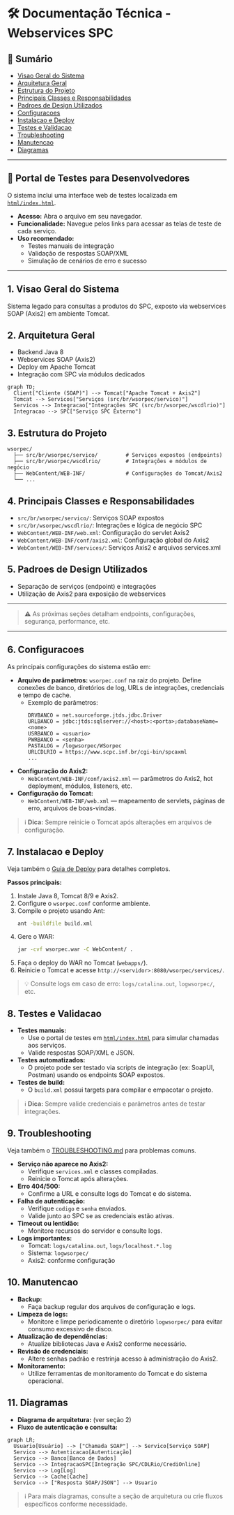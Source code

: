 # 🛠️ Documentação Técnica - Webservices SPC

## 📖 Sumário
- [Visao Geral do Sistema](#1-visao-geral-do-sistema)
- [Arquitetura Geral](#2-arquitetura-geral)
- [Estrutura do Projeto](#3-estrutura-do-projeto)
- [Principais Classes e Responsabilidades](#4-principais-classes-e-responsabilidades)
- [Padroes de Design Utilizados](#5-padroes-de-design-utilizados)
- [Configuracoes](#6-configuracoes)
- [Instalacao e Deploy](#7-instalacao-e-deploy)
- [Testes e Validacao](#8-testes-e-validacao)
- [Troubleshooting](#9-troubleshooting)
- [Manutencao](#10-manutencao)
- [Diagramas](#11-diagramas)

---

## 🧪 Portal de Testes para Desenvolvedores

O sistema inclui uma interface web de testes localizada em [`html/index.html`](html/index.html).

- **Acesso:** Abra o arquivo em seu navegador.
- **Funcionalidade:** Navegue pelos links para acessar as telas de teste de cada serviço.
- **Uso recomendado:**
  - Testes manuais de integração
  - Validação de respostas SOAP/XML
  - Simulação de cenários de erro e sucesso

---

## 1. Visao Geral do Sistema
Sistema legado para consultas a produtos do SPC, exposto via webservices SOAP (Axis2) em ambiente Tomcat.

## 2. Arquitetura Geral
- Backend Java 8
- Webservices SOAP (Axis2)
- Deploy em Apache Tomcat
- Integração com SPC via módulos dedicados

```mermaid
graph TD;
  Client["Cliente (SOAP)"] --> Tomcat["Apache Tomcat + Axis2"]
  Tomcat --> Servicos["Serviços (src/br/wsorpec/servico)"]
  Servicos --> Integracao["Integrações SPC (src/br/wsorpec/wscdlrio)"]
  Integracao --> SPC["Serviço SPC Externo"]
```

## 3. Estrutura do Projeto
```text
wsorpec/
  ├── src/br/wsorpec/servico/         # Serviços expostos (endpoints)
  ├── src/br/wsorpec/wscdlrio/        # Integrações e módulos de negócio
  ├── WebContent/WEB-INF/             # Configurações do Tomcat/Axis2
  └── ...
```

## 4. Principais Classes e Responsabilidades
- `src/br/wsorpec/servico/`: Serviços SOAP expostos
- `src/br/wsorpec/wscdlrio/`: Integrações e lógica de negócio SPC
- `WebContent/WEB-INF/web.xml`: Configuração do servlet Axis2
- `WebContent/WEB-INF/conf/axis2.xml`: Configuração global do Axis2
- `WebContent/WEB-INF/services/`: Serviços Axis2 e arquivos services.xml

## 5. Padroes de Design Utilizados
- Separação de serviços (endpoint) e integrações
- Utilização de Axis2 para exposição de webservices

---

> ⚠️ As próximas seções detalham endpoints, configurações, segurança, performance, etc.

---

## 6. Configuracoes
As principais configurações do sistema estão em:
- **Arquivo de parâmetros:** `wsorpec.conf` na raiz do projeto. Define conexões de banco, diretórios de log, URLs de integrações, credenciais e tempo de cache.
  - Exemplo de parâmetros:
    ```
    DRVBANCO = net.sourceforge.jtds.jdbc.Driver
    URLBANCO = jdbc:jtds:sqlserver://<host>:<porta>;databaseName=<nome>
    USRBANCO = <usuario>
    PWRBANCO = <senha>
    PASTALOG = /logwsorpec/WSorpec
    URLCDLRIO = https://www.scpc.inf.br/cgi-bin/spcaxml
    ...
    ```
- **Configuração do Axis2:**
  - `WebContent/WEB-INF/conf/axis2.xml` — parâmetros do Axis2, hot deployment, módulos, listeners, etc.
- **Configuração do Tomcat:**
  - `WebContent/WEB-INF/web.xml` — mapeamento de servlets, páginas de erro, arquivos de boas-vindas.

> ℹ️ **Dica:** Sempre reinicie o Tomcat após alterações em arquivos de configuração.

## 7. Instalacao e Deploy
Veja também o [Guia de Deploy](./DEPLOYMENT_GUIDE.md) para detalhes completos.

**Passos principais:**
1. Instale Java 8, Tomcat 8/9 e Axis2.
2. Configure o `wsorpec.conf` conforme ambiente.
3. Compile o projeto usando Ant:
   ```bash
   ant -buildfile build.xml
   ```
4. Gere o WAR:
   ```bash
   jar -cvf wsorpec.war -C WebContent/ .
   ```
5. Faça o deploy do WAR no Tomcat (`webapps/`).
6. Reinicie o Tomcat e acesse `http://<servidor>:8080/wsorpec/services/`.

> 💡 Consulte logs em caso de erro: `logs/catalina.out`, `logwsorpec/`, etc.

## 8. Testes e Validacao
- **Testes manuais:**
  - Use o portal de testes em [`html/index.html`](html/index.html) para simular chamadas aos serviços.
  - Valide respostas SOAP/XML e JSON.
- **Testes automatizados:**
  - O projeto pode ser testado via scripts de integração (ex: SoapUI, Postman) usando os endpoints SOAP expostos.
- **Testes de build:**
  - O `build.xml` possui targets para compilar e empacotar o projeto.

> ℹ️ **Dica:** Sempre valide credenciais e parâmetros antes de testar integrações.

## 9. Troubleshooting
Veja também o [TROUBLESHOOTING.md](./TROUBLESHOOTING.md) para problemas comuns.

- **Serviço não aparece no Axis2:**
  - Verifique `services.xml` e classes compiladas.
  - Reinicie o Tomcat após alterações.
- **Erro 404/500:**
  - Confirme a URL e consulte logs do Tomcat e do sistema.
- **Falha de autenticação:**
  - Verifique `codigo` e `senha` enviados.
  - Valide junto ao SPC se as credenciais estão ativas.
- **Timeout ou lentidão:**
  - Monitore recursos do servidor e consulte logs.
- **Logs importantes:**
  - Tomcat: `logs/catalina.out`, `logs/localhost.*.log`
  - Sistema: `logwsorpec/`
  - Axis2: conforme configuração

## 10. Manutencao
- **Backup:**
  - Faça backup regular dos arquivos de configuração e logs.
- **Limpeza de logs:**
  - Monitore e limpe periodicamente o diretório `logwsorpec/` para evitar consumo excessivo de disco.
- **Atualização de dependências:**
  - Atualize bibliotecas Java e Axis2 conforme necessário.
- **Revisão de credenciais:**
  - Altere senhas padrão e restrinja acesso à administração do Axis2.
- **Monitoramento:**
  - Utilize ferramentas de monitoramento do Tomcat e do sistema operacional.

## 11. Diagramas
- **Diagrama de arquitetura:** (ver seção 2)
- **Fluxo de autenticação e consulta:**

```mermaid
graph LR;
  Usuario[Usuário] --> ["Chamada SOAP"] --> Servico[Serviço SOAP]
  Servico --> Autenticacao[Autenticação]
  Servico --> Banco[Banco de Dados]
  Servico --> IntegracaoSPC[Integração SPC/CDLRio/CrediOnline]
  Servico --> Log[Log]
  Servico --> Cache[Cache]
  Servico --> ["Resposta SOAP/JSON"] --> Usuario
```

> ℹ️ Para mais diagramas, consulte a seção de arquitetura ou crie fluxos específicos conforme necessidade. 